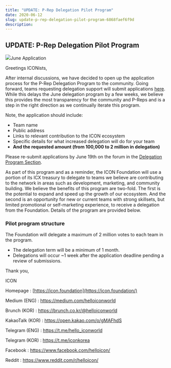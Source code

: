 ```yaml
---
title: "UPDATE: P-Rep Delegation Pilot Program"
date: 2020-06-12
slug: update-p-rep-delegation-pilot-program-6868faef6f9d
description:
---
```


## UPDATE: P-Rep Delegation Pilot Program

![](https://cdn-images-1.medium.com/max/800/1*ttw7s09l-ROnonrwIgN5ew.png)June Application

Greetings ICONists,

After internal discussions, we have decided to open up the application process for the P-Rep Delegation Program to the community. Going forward, teams requesting delegation support will submit applications [here](https://forum.icon.community/c/dp/42). While this delays the June delegation program by a few weeks, we believe this provides the most transparency for the community and P-Reps and is a step in the right direction as we continually iterate this program.

Note, the application should include:

* Team name
* Public address
* Links to relevant contribution to the ICON ecosystem
* Specific details for what increased delegation will do for your team
* **And the requested amount (from 100,000 to 2 million in delegation)**

Please re-submit applications by June 19th on the forum in the [Delegation Program Section](https://forum.icon.community/c/dp/42).

As part of this program and as a reminder, the ICON Foundation will use a portion of its ICX treasury to delegate to teams we believe are contributing to the network in areas such as development, marketing, and community building. We believe the benefits of this program are two-fold. The first is the potential to expand and speed up the growth of our ecosystem. And the second is an opportunity for new or current teams with strong skillsets, but limited promotional or self-marketing experience, to receive a delegation from the Foundation. Details of the program are provided below.

### Pilot program structure

The Foundation will delegate a maximum of 2 million votes to each team in the program.

* The delegation term will be a minimum of 1 month.
* Delegations will occur ~1 week after the application deadline pending a review of submissions.

Thank you,

ICON

Homepage : [https://icon.foundation](https://icon.foundation/)

Medium (ENG) : <https://medium.com/helloiconworld>

Brunch (KOR) : <https://brunch.co.kr/@helloiconworld>

KakaoTalk (KOR) : <https://open.kakao.com/o/gMAFhdS>

Telegram (ENG) : <https://t.me/hello_iconworld>

Telegram (KOR) : <https://t.me/iconkorea>

Facebook : <https://www.facebook.com/helloicon/>

Reddit : <https://www.reddit.com/r/helloicon/>

